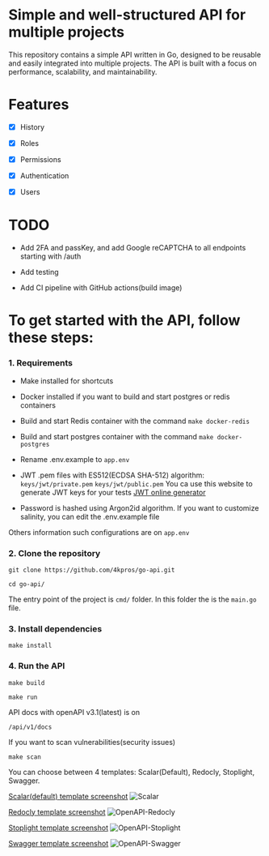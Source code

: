 # Simple and well-structured API for multiple projects

This repository contains a simple API written in Go, designed to be reusable and easily integrated into multiple
projects. The API is built with a focus on performance, scalability, and maintainability.

# Features

- [x] History

- [x] Roles

- [x] Permissions

- [x] Authentication

- [x] Users

# TODO

- Add 2FA and passKey, and add Google reCAPTCHA to all endpoints starting with /auth

- Add testing

- Add CI pipeline with GitHub actions(build image)

# To get started with the API, follow these steps:

### 1. Requirements

- Make installed for shortcuts

- Docker installed if you want to build and start postgres or redis containers

- Build and start Redis container with the command ```make docker-redis```

- Build and start postgres container with the command ```make docker-postgres```

- Rename .env.example to ```app.env```

- JWT .pem files with ES512(ECDSA SHA-512) algorithm: ```keys/jwt/private.pem``` ```keys/jwt/public.pem```
  You ca use this website to generate JWT keys for your tests [JWT online generator](https://jwt-keys.21no.de/)

- Password is hashed using Argon2id algorithm. If you want to customize salinity, you can edit the .env.example file

Others information such configurations are on ```app.env```

### 2. Clone the repository

```
git clone https://github.com/4kpros/go-api.git
```

```
cd go-api/
```

The entry point of the project is `cmd/` folder. In this folder the is the `main.go` file.

### 3. Install dependencies

```
make install
```

### 4. Run the API

```
make build
```

```
make run
```

API docs with openAPI v3.1(latest) is on

```
/api/v1/docs
```

If you want to scan vulnerabilities(security issues)

```
make scan
```

You can choose between 4 templates: Scalar(Default), Redocly, Stoplight, Swagger.

<ins>Scalar(default) template screenshot</ins>
![Scalar](https://github.com/user-attachments/assets/e3c9d237-9906-44f0-a55a-fa4199df53dd)

<ins>Redocly template screenshot</ins>
![OpenAPI-Redocly](https://github.com/user-attachments/assets/1e1708aa-f355-446d-aa19-9f2ab16e08fa)

<ins>Stoplight template screenshot</ins>
![OpenAPI-Stoplight](https://github.com/user-attachments/assets/fa0595e6-46f2-48aa-a379-af19a854bc06)

<ins>Swagger template screenshot</ins>
![OpenAPI-Swagger](https://github.com/user-attachments/assets/823fbfe6-7886-450d-b58f-81b66b13f2b4)
